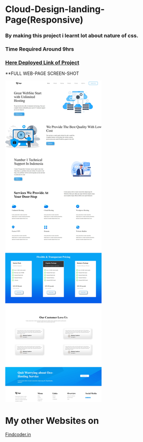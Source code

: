 # Cloud-Design-landing-Page(Responsive)

### By making this project i learnt lot about  nature of css.

### Time Required Around **9hrs**
 
### [Here Deployed Link of Project]()

**FULL WEB-PAGE SCREEN-SHOT

![Screen-shots](mescreenshot.png)


# My other Websites on
 

 [Findcoder.in](https://www.findcoder.io/u/raavan)